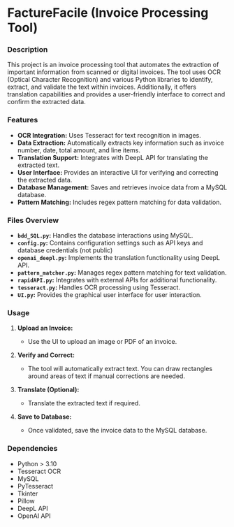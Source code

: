 # FactureFacile (Invoice Processing Tool)

### Description
This project is an invoice processing tool that automates the extraction of important information from scanned or digital invoices. The tool uses OCR (Optical Character Recognition) and various Python libraries to identify, extract, and validate the text within invoices. Additionally, it offers translation capabilities and provides a user-friendly interface to correct and confirm the extracted data.

### Features
- **OCR Integration:** Uses Tesseract for text recognition in images.
- **Data Extraction:** Automatically extracts key information such as invoice number, date, total amount, and line items.
- **Translation Support:** Integrates with DeepL API for translating the extracted text.
- **User Interface:** Provides an interactive UI for verifying and correcting the extracted data.
- **Database Management:** Saves and retrieves invoice data from a MySQL database.
- **Pattern Matching:** Includes regex pattern matching for data validation.

### Files Overview
- **`bdd_SQL.py`:** Handles the database interactions using MySQL.
- **`config.py`:** Contains configuration settings such as API keys and database credentials (not public)
- **`openai_deepl.py`:** Implements the translation functionality using DeepL API.
- **`pattern_matcher.py`:** Manages regex pattern matching for text validation.
- **`rapidAPI.py`:** Integrates with external APIs for additional functionality.
- **`tesseract.py`:** Handles OCR processing using Tesseract.
- **`UI.py`:** Provides the graphical user interface for user interaction.


### Usage
1. **Upload an Invoice:**
    - Use the UI to upload an image or PDF of an invoice.
  
2. **Verify and Correct:**
    - The tool will automatically extract text. You can draw rectangles around areas of text if manual corrections are needed.
  
3. **Translate (Optional):**
    - Translate the extracted text if required.
  
4. **Save to Database:**
    - Once validated, save the invoice data to the MySQL database.

### Dependencies
- Python > 3.10
- Tesseract OCR
- MySQL
- PyTesseract
- Tkinter
- Pillow
- DeepL API
- OpenAI API




